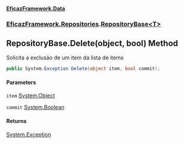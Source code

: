 #### [EficazFramework.Data](EficazFrameworkData.md 'EficazFramework Data')
### [EficazFramework.Repositories](EficazFrameworkData.md#EficazFramework.Repositories 'EficazFramework.Repositories').[RepositoryBase&lt;T&gt;](EficazFramework.Repositories/RepositoryBase_T_.md 'EficazFramework.Repositories.RepositoryBase<T>')

## RepositoryBase<T>.Delete(object, bool) Method

Solicita a exclusão de um item da lista de items

```csharp
public System.Exception Delete(object item, bool commit);
```
#### Parameters

<a name='EficazFramework.Repositories.RepositoryBase_T_.Delete(object,bool).item'></a>

`item` [System.Object](https://docs.microsoft.com/en-us/dotnet/api/System.Object 'System.Object')

<a name='EficazFramework.Repositories.RepositoryBase_T_.Delete(object,bool).commit'></a>

`commit` [System.Boolean](https://docs.microsoft.com/en-us/dotnet/api/System.Boolean 'System.Boolean')

#### Returns
[System.Exception](https://docs.microsoft.com/en-us/dotnet/api/System.Exception 'System.Exception')
